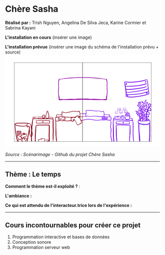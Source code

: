 # Chère Sasha

**Réalisé par :** Trish Nguyen, Angelina De Silva Jeca, Karine Cormier et Sabrina Kayani

**L'installation en cours** 
(insérer une image)

**L'installation prévue** 
(insérer une image du schéma de l'installation prévu + source)
 ![prevu](medias/photographies/sasha_installation_prevue.png)

*Source : Scénarimage - Github du projet Chère Sasha*

---

## Thème : Le temps

**Comment le thème est-il exploité ?** :

**L'ambiance :**

**Ce qui est attendu de l'interacteur.trice lors de l'expérience :**

---

## Cours incontournables pour créer ce projet

1. Programmation interactive et bases de données
2. Conception sonore
3. Programmation serveur web

